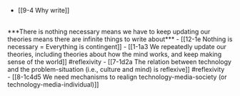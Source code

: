 - [[9-4 Why write]]
<br>
***There is nothing necessary means we have to keep updating our theories means there are infinite things to write about***
  - [[12-1e Nothing is necessary = Everything is contingent]]
    - [[1-1a3 We repeatedly update our theories, including theories about how the mind works, and keep making sense of the world]] #reflexivity
      - [[7-1d2a The relation between technology and the problem-situation (i.e., culture and mind) is reflexive]] #reflexivity
<br>
- [[8-1c4d5 We need mechanisms to realign technology-media-society (or technology-media-individual)]]
